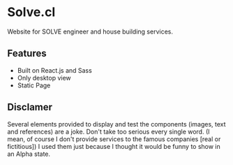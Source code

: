 # Solve.cl
Website for SOLVE engineer and house building services.


## Features

- Built on React.js and Sass
- Only desktop view
- Static Page


## Disclamer
Several elements provided to display and test the components (images, text and references) are a joke. Don't take too serious every single word. (I mean, of course I don't provide services to the famous companies [real or fictitious])
I used them just because I thought it would be funny to show in an Alpha state.
